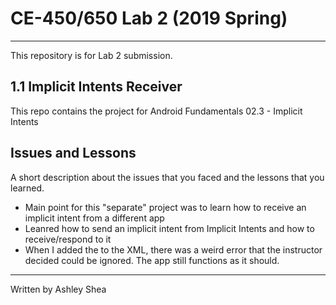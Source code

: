 # CE-450/650 Lab 2 (2019 Spring)
---
This repository is for Lab 2 submission.
 
## 1.1 Implicit Intents Receiver 
 
This repo contains the project for Android Fundamentals 02.3 - Implicit Intents
 
## Issues and Lessons
 
A short description about the issues that you faced and the lessons that you learned.
 
- Main point for this "separate" project was to learn how to receive an implicit intent from a different app
- Leanred how to send an implicit intent from Implicit Intents and how to receive/respond to it
- When I added the <intent-filter> to the XML, there was a weird error that the instructor decided could be ignored. The app still functions as it should. 
 
---
Written by Ashley Shea
